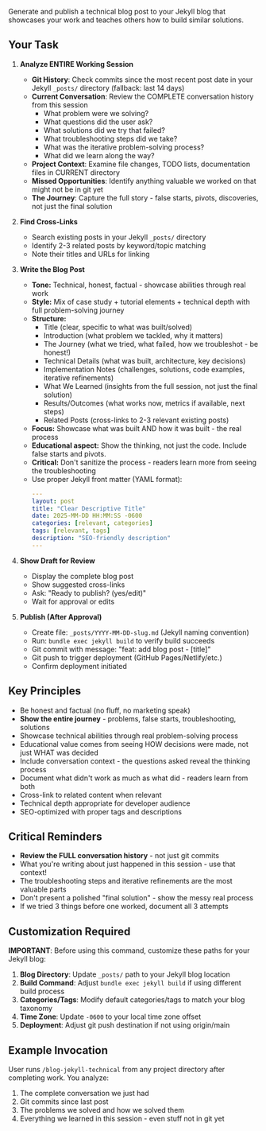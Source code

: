 Generate and publish a technical blog post to your Jekyll blog that showcases your work and teaches others how to build similar solutions.

## Your Task

1. **Analyze ENTIRE Working Session**
   - **Git History**: Check commits since the most recent post date in your Jekyll `_posts/` directory (fallback: last 14 days)
   - **Current Conversation**: Review the COMPLETE conversation history from this session
     - What problem were we solving?
     - What questions did the user ask?
     - What solutions did we try that failed?
     - What troubleshooting steps did we take?
     - What was the iterative problem-solving process?
     - What did we learn along the way?
   - **Project Context**: Examine file changes, TODO lists, documentation files in CURRENT directory
   - **Missed Opportunities**: Identify anything valuable we worked on that might not be in git yet
   - **The Journey**: Capture the full story - false starts, pivots, discoveries, not just the final solution

2. **Find Cross-Links**
   - Search existing posts in your Jekyll `_posts/` directory
   - Identify 2-3 related posts by keyword/topic matching
   - Note their titles and URLs for linking

3. **Write the Blog Post**
   - **Tone:** Technical, honest, factual - showcase abilities through real work
   - **Style:** Mix of case study + tutorial elements + technical depth with full problem-solving journey
   - **Structure:**
     - Title (clear, specific to what was built/solved)
     - Introduction (what problem we tackled, why it matters)
     - The Journey (what we tried, what failed, how we troubleshot - be honest!)
     - Technical Details (what was built, architecture, key decisions)
     - Implementation Notes (challenges, solutions, code examples, iterative refinements)
     - What We Learned (insights from the full session, not just the final solution)
     - Results/Outcomes (what works now, metrics if available, next steps)
     - Related Posts (cross-links to 2-3 relevant existing posts)
   - **Focus:** Showcase what was built AND how it was built - the real process
   - **Educational aspect:** Show the thinking, not just the code. Include false starts and pivots.
   - **Critical:** Don't sanitize the process - readers learn more from seeing the troubleshooting
   - Use proper Jekyll front matter (YAML format):
     ```yaml
     ---
     layout: post
     title: "Clear Descriptive Title"
     date: 2025-MM-DD HH:MM:SS -0600
     categories: [relevant, categories]
     tags: [relevant, tags]
     description: "SEO-friendly description"
     ---
     ```

4. **Show Draft for Review**
   - Display the complete blog post
   - Show suggested cross-links
   - Ask: "Ready to publish? (yes/edit)"
   - Wait for approval or edits

5. **Publish (After Approval)**
   - Create file: `_posts/YYYY-MM-DD-slug.md` (Jekyll naming convention)
   - Run: `bundle exec jekyll build` to verify build succeeds
   - Git commit with message: "feat: add blog post - [title]"
   - Git push to trigger deployment (GitHub Pages/Netlify/etc.)
   - Confirm deployment initiated

## Key Principles
- Be honest and factual (no fluff, no marketing speak)
- **Show the entire journey** - problems, false starts, troubleshooting, solutions
- Showcase technical abilities through real problem-solving process
- Educational value comes from seeing HOW decisions were made, not just WHAT was decided
- Include conversation context - the questions asked reveal the thinking process
- Document what didn't work as much as what did - readers learn from both
- Cross-link to related content when relevant
- Technical depth appropriate for developer audience
- SEO-optimized with proper tags and descriptions

## Critical Reminders
- **Review the FULL conversation history** - not just git commits
- What you're writing about just happened in this session - use that context!
- The troubleshooting steps and iterative refinements are the most valuable parts
- Don't present a polished "final solution" - show the messy real process
- If we tried 3 things before one worked, document all 3 attempts

## Customization Required

**IMPORTANT**: Before using this command, customize these paths for your Jekyll blog:

1. **Blog Directory**: Update `_posts/` path to your Jekyll blog location
2. **Build Command**: Adjust `bundle exec jekyll build` if using different build process
3. **Categories/Tags**: Modify default categories/tags to match your blog taxonomy
4. **Time Zone**: Update `-0600` to your local time zone offset
5. **Deployment**: Adjust git push destination if not using origin/main

## Example Invocation
User runs `/blog-jekyll-technical` from any project directory after completing work. You analyze:
1. The complete conversation we just had
2. Git commits since last post
3. The problems we solved and how we solved them
4. Everything we learned in this session - even stuff not in git yet